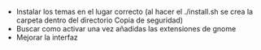 - Instalar los temas en el lugar correcto (al hacer el ./install.sh se crea la carpeta dentro del directorio Copia de seguridad)
- Buscar como activar una vez añadidas las extensiones de gnome
- Mejorar la interfaz
